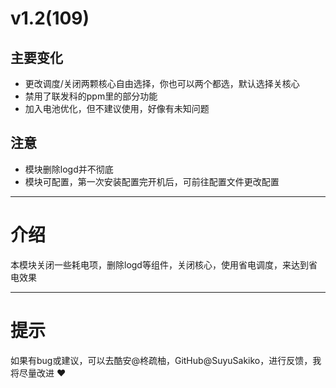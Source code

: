 # v1.2(109)

## 主要变化

- 更改调度/关闭两颗核心自由选择，你也可以两个都选，默认选择关核心
- 禁用了联发科的ppm里的部分功能
- 加入电池优化，但不建议使用，好像有未知问题

## 注意

- 模块删除logd并不彻底
- 模块可配置，第一次安装配置完开机后，可前往配置文件更改配置

---

# 介绍

本模块关闭一些耗电项，删除logd等组件，关闭核心，使用省电调度，来达到省电效果

---

# 提示

如果有bug或建议，可以去酷安@柊疏柚，GitHub@SuyuSakiko，进行反馈，我将尽量改进 ❤️
